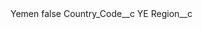 <?xml version="1.0" encoding="UTF-8"?>
<CustomMetadata xmlns="http://soap.sforce.com/2006/04/metadata" xmlns:xsi="http://www.w3.org/2001/XMLSchema-instance" xmlns:xsd="http://www.w3.org/2001/XMLSchema">
    <label>Yemen</label>
    <protected>false</protected>
    <values>
        <field>Country_Code__c</field>
        <value xsi:type="xsd:string">YE</value>
    </values>
    <values>
        <field>Region__c</field>
        <value xsi:nil="true"/>
    </values>
</CustomMetadata>
